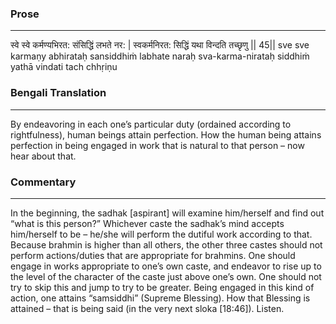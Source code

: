 ### Prose 
 --- 
स्वे स्वे कर्मण्यभिरत: संसिद्धिं लभते नर: |
स्वकर्मनिरत: सिद्धिं यथा विन्दति तच्छृणु || 45||
sve sve karmaṇy abhirataḥ sansiddhiṁ labhate naraḥ
sva-karma-nirataḥ siddhiṁ yathā vindati tach chhṛiṇu

### Bengali Translation 
 --- 
By endeavoring in each one’s particular duty (ordained according to rightfulness), human beings attain perfection. How the human being attains perfection in being engaged in work that is natural to that person – now hear about that. 

### Commentary 
 --- 
In the beginning, the sadhak [aspirant] will examine him/herself and find out “what is this person?” Whichever caste the sadhak’s mind accepts him/herself to be – he/she will perform the dutiful work according to that. Because brahmin is higher than all others, the other three castes should not perform actions/duties that are appropriate for brahmins. One should engage in works appropriate to one’s own caste, and endeavor to rise up to the level of the character of the caste just above one’s own. One should not try to skip this and jump to try to be greater. Being engaged in this kind of action, one attains “samsiddhi” (Supreme Blessing). How that Blessing is attained – that is being said (in the very next sloka [18:46]). Listen. 